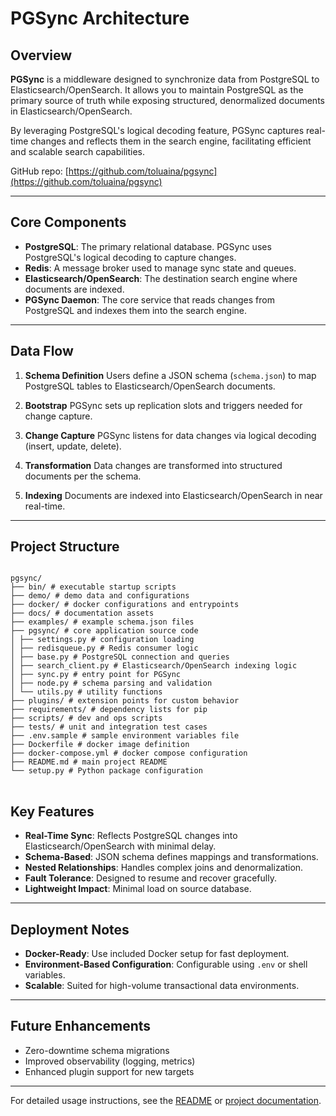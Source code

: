 # PGSync Architecture

## Overview

**PGSync** is a middleware designed to synchronize data from PostgreSQL to Elasticsearch/OpenSearch. It allows you to maintain PostgreSQL as the primary source of truth while exposing structured, denormalized documents in Elasticsearch/OpenSearch.

By leveraging PostgreSQL's logical decoding feature, PGSync captures real-time changes and reflects them in the search engine, facilitating efficient and scalable search capabilities.

GitHub repo: [https://github.com/toluaina/pgsync](https://github.com/toluaina/pgsync)

---

## Core Components

- **PostgreSQL**: The primary relational database. PGSync uses PostgreSQL's logical decoding to capture changes.
- **Redis**: A message broker used to manage sync state and queues.
- **Elasticsearch/OpenSearch**: The destination search engine where documents are indexed.
- **PGSync Daemon**: The core service that reads changes from PostgreSQL and indexes them into the search engine.

---

## Data Flow

1. **Schema Definition**
Users define a JSON schema (`schema.json`) to map PostgreSQL tables to Elasticsearch/OpenSearch documents.

2. **Bootstrap**
PGSync sets up replication slots and triggers needed for change capture.

3. **Change Capture**
PGSync listens for data changes via logical decoding (insert, update, delete).

4. **Transformation**
Data changes are transformed into structured documents per the schema.

5. **Indexing**
Documents are indexed into Elasticsearch/OpenSearch in near real-time.

---

## Project Structure

<pre>
<code>
pgsync/
├── bin/ # executable startup scripts
├── demo/ # demo data and configurations
├── docker/ # docker configurations and entrypoints
├── docs/ # documentation assets
├── examples/ # example schema.json files
├── pgsync/ # core application source code
│ ├── settings.py # configuration loading
│ ├── redisqueue.py # Redis consumer logic
│ ├── base.py # PostgreSQL connection and queries
│ ├── search_client.py # Elasticsearch/OpenSearch indexing logic
│ ├── sync.py # entry point for PGSync
│ ├── node.py # schema parsing and validation
│ └── utils.py # utility functions
├── plugins/ # extension points for custom behavior
├── requirements/ # dependency lists for pip
├── scripts/ # dev and ops scripts
├── tests/ # unit and integration test cases
├── .env.sample # sample environment variables file
├── Dockerfile # docker image definition
├── docker-compose.yml # docker compose configuration
├── README.md # main project README
└── setup.py # Python package configuration
</code>
</pre>


## Key Features

- **Real-Time Sync**: Reflects PostgreSQL changes into Elasticsearch/OpenSearch with minimal delay.
- **Schema-Based**: JSON schema defines mappings and transformations.
- **Nested Relationships**: Handles complex joins and denormalization.
- **Fault Tolerance**: Designed to resume and recover gracefully.
- **Lightweight Impact**: Minimal load on source database.

---

## Deployment Notes

- **Docker-Ready**: Use included Docker setup for fast deployment.
- **Environment-Based Configuration**: Configurable using `.env` or shell variables.
- **Scalable**: Suited for high-volume transactional data environments.

---

## Future Enhancements

- Zero-downtime schema migrations
- Improved observability (logging, metrics)
- Enhanced plugin support for new targets

---

For detailed usage instructions, see the [README](https://github.com/toluaina/pgsync) or [project documentation](https://toluaina.github.io/).